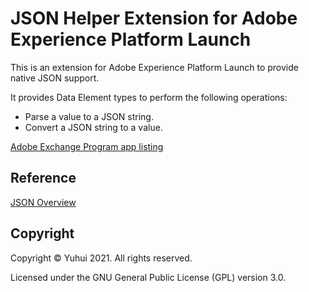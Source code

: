 # JSON Helper Extension for Adobe Experience Platform Launch

This is an extension for Adobe Experience Platform Launch to provide native JSON support.

It provides Data Element types to perform the following operations:

- Parse a value to a JSON string.
- Convert a JSON string to a value.

[Adobe Exchange Program app listing](https://exchange.adobe.com/experiencecloud.details.106449.json-helper.html)

## Reference

[JSON Overview](https://developer.mozilla.org/en-US/docs/Learn/JavaScript/Objects/JSON)

## Copyright

Copyright &copy; Yuhui 2021. All rights reserved.

Licensed under the GNU General Public License (GPL) version 3.0.